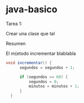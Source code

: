 # java-basico

Tarea 1:

Crear una clase que tal

Resumen

El m{etodo incrementar blablabla

~~~java
void incrementar() {
      segundos = segundos + 1;

      if (segundos == 60) {
          segundos = 0;
          minutos = minutos + 1;
      }
  }
~~~
